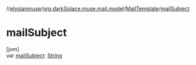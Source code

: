 //[elysianmuse](../../../index.md)/[org.darkSolace.muse.mail.model](../index.md)/[MailTemplate](index.md)/[mailSubject](mail-subject.md)

# mailSubject

[jvm]\
var [mailSubject](mail-subject.md): [String](https://kotlinlang.org/api/latest/jvm/stdlib/kotlin/-string/index.html)
